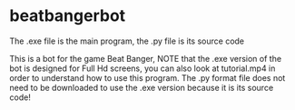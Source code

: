 # beatbangerbot

The .exe file is the main program, the .py file is its source code

This is a bot for the game Beat Banger, NOTE that the .exe version of the bot is designed for Full Hd screens, 
you can also look at tutorial.mp4 in order to understand how to use this program. 
The .py format file does not need to be downloaded to use the .exe version because it is its source code!